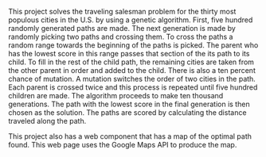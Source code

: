 <p>
    This project solves the traveling salesman problem for the thirty most populous cities in the U.S. by using a genetic algorithm.
First, five hundred randomly generated paths are made.  The next generation is made by randomly picking two paths and crossing them.
To cross the paths a random range towards the beginning of the paths is picked.  The parent who has the lowest score in this range passes that
section of the its path to its child. To fill in the rest of the child path, the remaining cities are taken from the other parent in order and
added to the child.  There is also a ten percent chance of mutation.  A mutation switches the order of two cities in the path.
Each parent is crossed twice and this process is repeated until five hundred children are made.  The algorithm proceeds
to make ten thousand generations.  The path with the lowest score in the final generation is then chosen as the solution.  The paths are
scored by calculating the distance traveled along the path.
</p>

<p>
This project also has a web component that has a map of the optimal path found.  This web page uses the Google Maps API to produce the map.
</p>